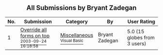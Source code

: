 ﻿<div align="center">

## All Submissions by Bryant Zadegan

</div>

No.  | Submission | Category | By   | User Rating
---- | ---------- | -------- | ---- | -----------
1 | [Override all forms on top<br /><sup>2003-09-24 16:18:58</sup>](https://github.com/Planet-Source-Code/bryant-zadegan-override-all-forms-on-top__1-48733) | [Miscellaneous<br /><sup>Visual Basic</sup>](../ByCategory/miscellaneous__1-1.md) | Bryant Zadegan | 5.0 (15 globes from 3 users)
